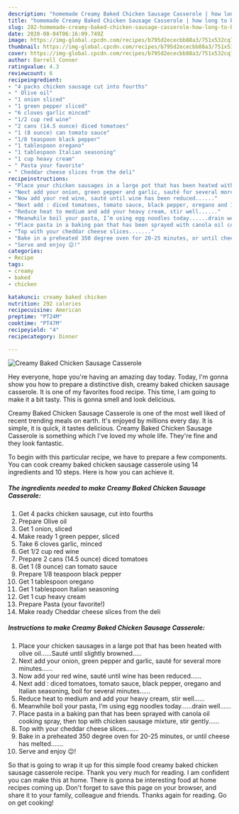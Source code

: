 ```yaml
---
description: "homemade Creamy Baked Chicken Sausage Casserole | how long to bake Creamy Baked Chicken Sausage Casserole"
title: "homemade Creamy Baked Chicken Sausage Casserole | how long to bake Creamy Baked Chicken Sausage Casserole"
slug: 282-homemade-creamy-baked-chicken-sausage-casserole-how-long-to-bake-creamy-baked-chicken-sausage-casserole
date: 2020-08-04T06:16:09.749Z
image: https://img-global.cpcdn.com/recipes/b795d2ececbb88a3/751x532cq70/creamy-baked-chicken-sausage-casserole-recipe-main-photo.jpg
thumbnail: https://img-global.cpcdn.com/recipes/b795d2ececbb88a3/751x532cq70/creamy-baked-chicken-sausage-casserole-recipe-main-photo.jpg
cover: https://img-global.cpcdn.com/recipes/b795d2ececbb88a3/751x532cq70/creamy-baked-chicken-sausage-casserole-recipe-main-photo.jpg
author: Darrell Conner
ratingvalue: 4.3
reviewcount: 6
recipeingredient:
- "4 packs chicken sausage cut into fourths"
- " Olive oil"
- "1 onion sliced"
- "1 green pepper sliced"
- "6 cloves garlic minced"
- "1/2 cup red wine"
- "2 cans (14.5 ounce) diced tomatoes"
- "1 (8 ounce) can tomato sauce"
- "1/8 teaspoon black pepper"
- "1 tablespoon oregano"
- "1 tablespoon Italian seasoning"
- "1 cup heavy cream"
- " Pasta your favorite"
- " Cheddar cheese slices from the deli"
recipeinstructions:
- "Place your chicken sausages in a large pot that has been heated with olive oil......Sauté until slightly browned....."
- "Next add your onion, green pepper and garlic, sauté for several more minutes......"
- "Now add your red wine, sauté until wine has been reduced......"
- "Next add : diced tomatoes, tomato sauce, black pepper, oregano and Italian seasoning, boil for several minutes......"
- "Reduce heat to medium and add your heavy cream, stir well......"
- "Meanwhile boil your pasta, I’m using egg noodles today......drain well......"
- "Place pasta in a baking pan that has been sprayed with canola oil cooking spray, then top with chicken sausage mixture, stir gently......"
- "Top with your cheddar cheese slices......."
- "Bake in a preheated 350 degree oven for 20-25 minutes, or until cheese has melted......."
- "Serve and enjoy 😉!"
categories:
- Recipe
tags:
- creamy
- baked
- chicken

katakunci: creamy baked chicken 
nutrition: 292 calories
recipecuisine: American
preptime: "PT24M"
cooktime: "PT47M"
recipeyield: "4"
recipecategory: Dinner

---
```



![Creamy Baked Chicken Sausage Casserole](https://img-global.cpcdn.com/recipes/b795d2ececbb88a3/751x532cq70/creamy-baked-chicken-sausage-casserole-recipe-main-photo.jpg)

Hey everyone, hope you're having an amazing day today. Today, I'm gonna show you how to prepare a distinctive dish, creamy baked chicken sausage casserole. It is one of my favorites food recipe. This time, I am going to make it a bit tasty. This is gonna smell and look delicious.

Creamy Baked Chicken Sausage Casserole is one of the most well liked of recent trending meals on earth. It's enjoyed by millions every day. It is simple, it is quick, it tastes delicious. Creamy Baked Chicken Sausage Casserole is something which I've loved my whole life. They're fine and they look fantastic.




To begin with this particular recipe, we have to prepare a few components. You can cook creamy baked chicken sausage casserole using 14 ingredients and 10 steps. Here is how you can achieve it.

<!--inarticleads1-->

##### The ingredients needed to make Creamy Baked Chicken Sausage Casserole:

1. Get 4 packs chicken sausage, cut into fourths
1. Prepare  Olive oil
1. Get 1 onion, sliced
1. Make ready 1 green pepper, sliced
1. Take 6 cloves garlic, minced
1. Get 1/2 cup red wine
1. Prepare 2 cans (14.5 ounce) diced tomatoes
1. Get 1 (8 ounce) can tomato sauce
1. Prepare 1/8 teaspoon black pepper
1. Get 1 tablespoon oregano
1. Get 1 tablespoon Italian seasoning
1. Get 1 cup heavy cream
1. Prepare  Pasta (your favorite!)
1. Make ready  Cheddar cheese slices from the deli




<!--inarticleads2-->

##### Instructions to make Creamy Baked Chicken Sausage Casserole:

1. Place your chicken sausages in a large pot that has been heated with olive oil......Sauté until slightly browned.....
1. Next add your onion, green pepper and garlic, sauté for several more minutes......
1. Now add your red wine, sauté until wine has been reduced......
1. Next add : diced tomatoes, tomato sauce, black pepper, oregano and Italian seasoning, boil for several minutes......
1. Reduce heat to medium and add your heavy cream, stir well......
1. Meanwhile boil your pasta, I’m using egg noodles today......drain well......
1. Place pasta in a baking pan that has been sprayed with canola oil cooking spray, then top with chicken sausage mixture, stir gently......
1. Top with your cheddar cheese slices.......
1. Bake in a preheated 350 degree oven for 20-25 minutes, or until cheese has melted.......
1. Serve and enjoy 😉!




So that is going to wrap it up for this simple food creamy baked chicken sausage casserole recipe. Thank you very much for reading. I am confident you can make this at home. There is gonna be interesting food at home recipes coming up. Don't forget to save this page on your browser, and share it to your family, colleague and friends. Thanks again for reading. Go on get cooking!
